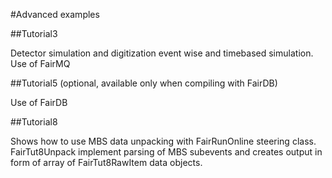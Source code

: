 #Advanced examples

##Tutorial3

Detector simulation and digitization event wise and timebased simulation.
Use of FairMQ 


##Tutorial5 (optional, available only when compiling with FairDB)

Use of FairDB

##Tutorial8

Shows how to use MBS data unpacking with FairRunOnline steering class. FairTut8Unpack implement parsing of MBS subevents and 
creates output in form of array of FairTut8RawItem data objects.

